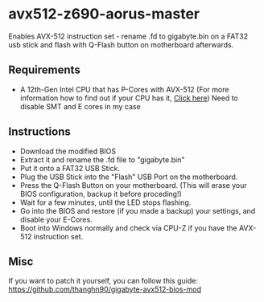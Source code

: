 # avx512-z690-aorus-master
Enables AVX-512 instruction set - rename .fd to gigabyte.bin on a FAT32 usb stick and flash with Q-Flash button on motherboard afterwards.

## Requirements
* A 12th-Gen Intel CPU that has P-Cores with AVX-512 (For more information how to find out if your CPU has it, [Click here](https://github.com/zingaburga/alderlake_avx512/wiki)) Need to disable SMT and E cores in my case


## Instructions

* Download the modified BIOS
* Extract it and rename the .fd file to "gigabyte.bin"
* Put it onto a FAT32 USB Stick.
* Plug the USB Stick into the "Flash" USB Port on the motherboard.
* Press the Q-Flash Button on your motherboard. (This will erase your BIOS configuration, backup it before proceding!)
* Wait for a few minutes, until the LED stops flashing.
* Go into the BIOS and restore (if you made a backup) your settings, and disable your E-Cores.
* Boot into Windows normally and check via CPU-Z if you have the AVX-512 instruction set.

## Misc

If you want to patch it yourself, you can follow this guide:
https://github.com/thanghn90/gigabyte-avx512-bios-mod
